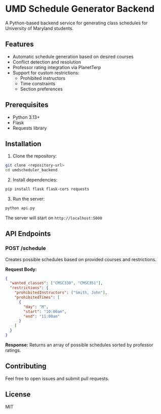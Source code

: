 # UMD Schedule Generator Backend

A Python-based backend service for generating class schedules for University of Maryland students.

## Features

- Automatic schedule generation based on desired courses
- Conflict detection and resolution
- Professor rating integration via PlanetTerp
- Support for custom restrictions:
  - Prohibited instructors
  - Time constraints
  - Section preferences

## Prerequisites

- Python 3.13+
- Flask
- Requests library

## Installation

1. Clone the repository:

```bash
git clone <repository-url>
cd umdscheduler_backend
```

2. Install dependencies:

```bash
pip install flask flask-cors requests
```

3. Run the server:

```bash
python api.py
```

The server will start on `http://localhost:5000`

## API Endpoints

### POST /schedule

Creates possible schedules based on provided courses and restrictions.

**Request Body:**

```json
{
  "wanted_classes": ["CMSC330", "CMSC351"],
  "restrictions": {
    "prohibitedInstructors": ["Smith, John"],
    "prohibitedTimes": [
      {
        "day": "M",
        "start": "10:00am",
        "end": "11:00am"
      }
    ]
  }
}
```

**Response:**
Returns an array of possible schedules sorted by professor ratings.

## Contributing

Feel free to open issues and submit pull requests.

## License

MIT
